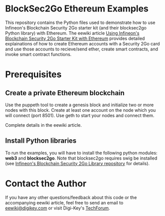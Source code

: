 # BlockSec2Go Ethereum Examples

This repository contains the Python files used to demonstrate how to use Infineon's Blockchain Security 2Go starter kit
(and their blocksec2go Python library) with Ethereum. The eewiki article
[Using Infineon's Blockchain Security 2Go Starter Kit with Ethereum](https://www.digikey.com/eewiki/display/Motley/Using+Infineon%27s+Blockchain+Security+2Go+Starter+Kit+with+Ethereum)
provides detailed explainations of how to create Ethereum accounts with a Security 2Go card and use those accounts to recieve/send ether, create
smart contracts, and invoke smart contract functions. 

# Prerequisites 

## Create a private Ethereum blockchain

Use the puppeth tool to create a genesis block and initialize two or more nodes with this block. Create at least one account on the node 
which you will connect (port 8501). Use geth to start your nodes and connect them. 

Complete details in the eewiki article.

## Install Python libraries

To run the examples, you will have to install the following python modules: **web3** and **blocksec2go**. 
Note that blocksec2go requires swig be installed (see [Infineon's Blockchain Security 2Go Library repository](https://github.com/Infineon/BlockchainSecurity2Go-Python-Library) for details).

# Contact the Author
If you have any other questions/feedback about this code or the accompanying eewiki article,
feel free to send an email to [eewiki@digikey.com](mailto:eewiki@digikey.com) 
or visit Digi-Key's [TechForum](https://forum.digikey.com/c/eewiki-discussions).
